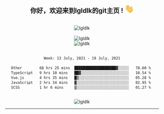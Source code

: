 <div align="center">
<h2> 你好，欢迎来到lgldlk的git主页 ! <img src="https://github.com/lgldlk/lgldlk/blob/main/gifs/Hi.gif" width="30px"></h2>
</div>

<div align="center">
 </br>
 <img src="http://aiitapp.cn:8091/?color=rgba(37,144,118,1)&shadowColor=rgba(12,16,20,1)&fontSize=120&&shadowOffsetX=9&shadowOffsetY=11" height="26px" alt="lgldlk" />
 </br>

   </br>
 <img src="https://github-readme-stats.vercel.app/api?username=lgldlk&show_icons=true&theme=gotham&locale=cn" alt="lgldlk" />
 

</br>

<img  src="http://github-readme-stats.vercel.app/api/top-langs/?username=lgldlk&show_icons=true&theme=gotham&locale=cn&layout=compact" alt="lgldlk"/>  
</br>
</br>

<!--START_SECTION:waka-->
```text
Week: 13 July, 2021 - 19 July, 2021

Other        68 hrs 25 mins  ███████████████████▓░░░░░   78.60 % 
TypeScript   9 hrs 10 mins   ██▓░░░░░░░░░░░░░░░░░░░░░░   10.54 % 
Vue.js       4 hrs 35 mins   █▒░░░░░░░░░░░░░░░░░░░░░░░   05.28 % 
JavaScript   2 hrs 34 mins   ▓░░░░░░░░░░░░░░░░░░░░░░░░   02.95 % 
SCSS         1 hr 6 mins     ▒░░░░░░░░░░░░░░░░░░░░░░░░   01.27 % 
```
<!--END_SECTION:waka-->

 </br>
  <img src="https://visitor-badge.glitch.me/badge?page_id=lgldlk" alt="lgldlk" />

---

 

